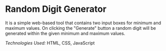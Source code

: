 # Random Digit Generator

It is a simple web-based tool that contains two input boxes for minimum and maximum values. On clicking the "Generate" button a random digit will be generated within the given minimum and maximum values.

*Technologies Used:* HTML, CSS, JavaScript
